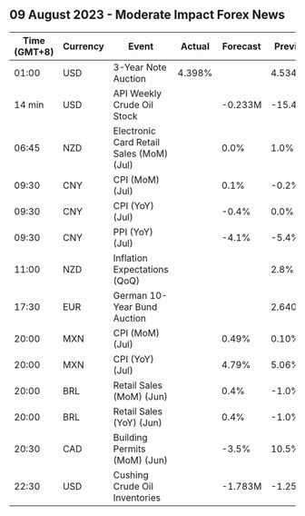 ## 09 August 2023 - Moderate Impact Forex News

| Time (GMT+8) | Currency | Event | Actual | Forecast | Previous |
|------|----------|-------|--------|----------|----------|
| 01:00 | USD | 3-Year Note Auction | 4.398% |  | 4.534% |
| 14 min | USD | API Weekly Crude Oil Stock |  | -0.233M | -15.400M |
| 06:45 | NZD | Electronic Card Retail Sales (MoM) (Jul) |  | 0.0% | 1.0% |
| 09:30 | CNY | CPI (MoM) (Jul) |  | 0.1% | -0.2% |
| 09:30 | CNY | CPI (YoY) (Jul) |  | -0.4% | 0.0% |
| 09:30 | CNY | PPI (YoY) (Jul) |  | -4.1% | -5.4% |
| 11:00 | NZD | Inflation Expectations (QoQ) |  |  | 2.8% |
| 17:30 | EUR | German 10-Year Bund Auction |  |  | 2.640% |
| 20:00 | MXN | CPI (MoM) (Jul) |  | 0.49% | 0.10% |
| 20:00 | MXN | CPI (YoY) (Jul) |  | 4.79% | 5.06% |
| 20:00 | BRL | Retail Sales (MoM) (Jun) |  | 0.4% | -1.0% |
| 20:00 | BRL | Retail Sales (YoY) (Jun) |  | 0.4% | -1.0% |
| 20:30 | CAD | Building Permits (MoM) (Jun) |  | -3.5% | 10.5% |
| 22:30 | USD | Cushing Crude Oil Inventories |  | -1.783M | -1.259M |
